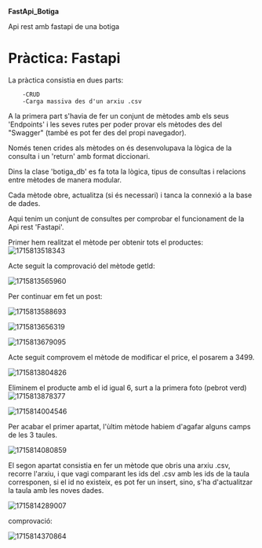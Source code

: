 **FastApi_Botiga**

Api rest amb fastapi de una botiga

# Pràctica: Fastapi

La pràctica consistia en dues parts:

        -CRUD
        -Carga massiva des d'un arxiu .csv

A la primera part s'havia de fer un conjunt de mètodes amb els seus 'Endpoints' i les seves rutes per poder provar els mètodes des del "Swagger" (també es pot fer des del propi navegador).

Només tenen crides als mètodes on és desenvolupava la lògica de la consulta i un 'return' amb format diccionari.

Dins la clase 'botiga_db' es fa tota la lògica, tipus de consultas i relacions entre mètodes de manera modular.

Cada mètode obre, actualitza (si és necessari) i tanca la connexió a la base de dades.

Aqui tenim un conjunt de consultes per comprobar el funcionament de la Api rest 'Fastapi'.

Primer hem realitzat el mètode per obtenir tots el productes:
![1715813518343](image/README/1715813518343.png)

Acte seguit la comprovació del mètode getId:

![1715813565960](image/README/1715813565960.png)


Per continuar em fet un post:

![1715813588693](image/README/1715813588693.png)

![1715813656319](image/README/1715813656319.png)

![1715813679095](image/README/1715813679095.png)

Acte seguit comprovem el mètode de modificar el price, el posarem a 3499.

![1715813804826](image/README/1715813804826.png)

Eliminem el producte amb el id igual 6, surt a la primera foto (pebrot verd) ![1715813878377](image/README/1715813878377.png)

![1715814004546](image/README/1715814004546.png)

Per acabar el primer apartat, l'ùltim mètode habiem d'agafar alguns camps de les 3 taules.

![1715814080859](image/README/1715814080859.png)

El segon apartat consistia en fer un mètode que obris una arxiu .csv, recorre l'arxiu, i que vagi comparant les ids del .csv amb les ids de la taula corresponen, si el id no existeix, es pot fer un insert, sino, s'ha d'actualitzar la taula amb les noves dades.

![1715814289007](image/README/1715814289007.png)

comprovació:

![1715814370864](image/README/1715814370864.png)
